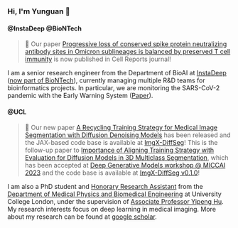 ### Hi, I'm Yunguan 👋

#### @InstaDeep @BioNTech

> :tada: Our paper [Progressive loss of conserved spike protein neutralizing antibody sites in Omicron sublineages is balanced by preserved T cell immunity](https://doi.org/10.1016/j.celrep.2023.112888) is now published in Cell Reports journal!

I am a senior research engineer from the Department of BioAI at [InstaDeep](https://www.instadeep.com/) ([now part of BioNTech](https://www.instadeep.com/2023/07/biontech-completes-acquisition-of-instadeep/)), currently managing multiple R&D teams for bioinformatics projects.
In particular, we are monitoring the SARS-CoV-2 pandemic with the Early Warning System ([Paper](https://www.biorxiv.org/content/10.1101/2021.12.24.474095v2](https://www.sciencedirect.com/science/article/pii/S0010482523000835))).

#### @UCL

> :bookmark_tabs: Our new paper [A Recycling Training Strategy for Medical Image Segmentation with Diffusion Denoising Models](https://arxiv.org/abs/2308.16355) has been released and the JAX-based code base is available at [ImgX-DiffSeg](https://github.com/mathpluscode/ImgX-DiffSeg)! This is the follow-up paper to [Importance of Aligning Training Strategy with Evaluation for Diffusion Models in 3D Multiclass Segmentation](https://arxiv.org/abs/2303.06040), which has been accepted at [Deep Generative Models workshop @ MICCAI 2023](https://dgm4miccai.github.io/) and the code base is available at [ImgX-DiffSeg v0.1.0](https://github.com/mathpluscode/ImgX-DiffSeg/tree/v0.1.0)!

I am also a PhD student and [Honorary Research Assistant](https://profiles.ucl.ac.uk/76116-yunguan-fu) from the [Department of Medical Physics and Biomedical Engineering](https://www.ucl.ac.uk/medical-physics-biomedical-engineering/) at University College London, under the supervision of [Associate Professor Yipeng Hu](https://profiles.ucl.ac.uk/5178-yipeng-hu). My research interests focus on deep learning in medical imaging. More about my research can be found at [google scholar](https://scholar.google.co.uk/citations?user=8Uicv-gAAAAJ&hl=en).

